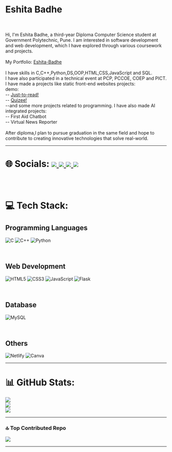 # Eshita Badhe
<br><br>
Hi, I'm Eshita Badhe, a third-year Diploma Computer Science student at Government Polytechnic, Pune. I am interested in software development and web development, which I have explored through various coursework and projects.<br><br>
My Portfolio: <a href="https://eshita-badhe.netlify.app/">Eshita-Badhe</a><br><br>
I have skills in C,C++,Python,DS,OOP,HTML,CSS,JavaScript and SQL.<br>
I have also participated in a technical event at PCP, PCCOE, COEP and PICT. <br>
I have made a projects like static front-end websites projects: <br> 
demo:<br>
-- <a href="https://just-to-read.netlify.app/"> Just-to-read! </a>
<br>
-- <a href="https://quizeeee.netlify.app/"> Quizee! </a>
<br>
--and some more projects related to programming.
I have also made AI integrated projects:<br>
-- First Aid Chatbot
<br>
-- Virtual News Reporter
<br><br>
After diploma,I plan to pursue graduation in the same field and hope to contribute to creating innovative technologies that solve real-world.

---



# 🌐 Socials: <a href="https://www.linkedin.com/in/eshita-badhe-31gb/" target="_blank"> <img src="https://img.shields.io/badge/LinkedIn-%230077B5.svg?logo=linkedin&logoColor=white"> </a>  <a href="https://pinterest.com/..." target="_blank"> <img src="https://img.shields.io/badge/Pinterest-%23E60023.svg?logo=Pinterest&logoColor=white"> <a href="https://youtube.com/@..." target="_blank"> <img src="https://img.shields.io/badge/YouTube-%23FF0000.svg?logo=YouTube&logoColor=white"> [![](https://visitcount.itsvg.in/api?id=Eshita-Badhe&icon=3&color=0)](https://visitcount.itsvg.in)

<br><br>
# 💻 Tech Stack:<br>
<h2>Programming Languages</h2>

![C](https://img.shields.io/badge/c-%2300599C.svg?style=plastic&logo=c&logoColor=white) ![C++](https://img.shields.io/badge/c++-%2300599C.svg?style=plastic&logo=c%2B%2B&logoColor=white)  ![Python](https://img.shields.io/badge/python-3670A0?style=plastic&logo=python&logoColor=ffdd54) 

<br>
<h2>Web Development</h2>

![HTML5](https://img.shields.io/badge/html5-%23E34F26.svg?style=plastic&logo=html5&logoColor=white) ![CSS3](https://img.shields.io/badge/css3-%231572B6.svg?style=plastic&logo=css3&logoColor=white) ![JavaScript](https://img.shields.io/badge/javascript-%23323330.svg?style=plastic&logo=javascript&logoColor=%23F7DF1E) ![Flask](https://img.shields.io/badge/flask-%23000.svg?style=plastic&logo=flask&logoColor=white)

<br>
<h2>Database</h2>

![MySQL](https://img.shields.io/badge/mysql-4479A1.svg?style=plastic&logo=mysql&logoColor=white)

<br>
<h2>Others</h2>

![Netlify](https://img.shields.io/badge/netlify-%23000000.svg?style=plastic&logo=netlify&logoColor=#00C7B7) ![Canva](https://img.shields.io/badge/Canva-%2300C4CC.svg?style=plastic&logo=Canva&logoColor=white)

---
# 📊 GitHub Stats:
![](https://github-readme-stats.vercel.app/api?username=Eshita-Badhe&theme=transparent&hide_border=true&include_all_commits=false&count_private=false)<br>
![](https://github-readme-streak-stats.herokuapp.com/?user=Eshita-Badhe&theme=transparent&hide_border=true)<br/>
![](https://github-readme-stats.vercel.app/api/top-langs/?username=Eshita-Badhe&theme=transparent&hide_border=true&include_all_commits=false&count_private=false&layout=compact)
</br>

---

### 🔝 Top Contributed Repo
![](https://github-contributor-stats.vercel.app/api?username=Eshita-Badhe&limit=5&theme=transparent&combine_all_yearly_contributions=true)

---
